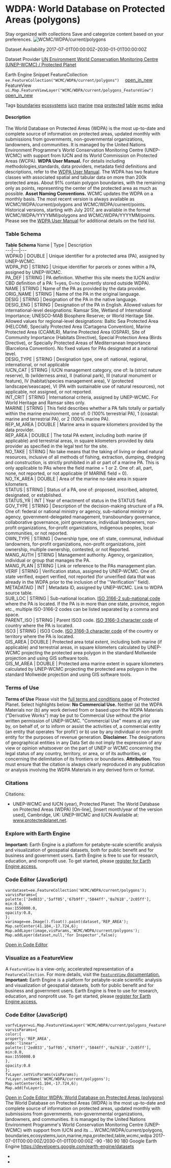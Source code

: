  
#  WDPA: World Database on Protected Areas (polygons) 
Stay organized with collections  Save and categorize content based on your preferences. 
![WCMC/WDPA/current/polygons](https://developers.google.com/earth-engine/datasets/images/WCMC/WCMC_WDPA_current_polygons_sample.png) 

Dataset Availability
    2017-07-01T00:00:00Z–2030-01-01T00:00:00Z 

Dataset Provider
     [ UN Environment World Conservation Monitoring Centre (UNEP-WCMC) / Protected Planet ](https://www.protectedplanet.net/) 

Earth Engine Snippet
     FeatureCollection `    ee.FeatureCollection("WCMC/WDPA/current/polygons")   ` [ open_in_new ](https://code.earthengine.google.com/?scriptPath=Examples:Datasets/WCMC/WCMC_WDPA_current_polygons)      FeatureView  `    ui.Map.FeatureViewLayer("WCMC/WDPA/current/polygons_FeatureView")   ` [ open_in_new ](https://code.earthengine.google.com/?scriptPath=Examples:Datasets/WCMC/WCMC_WDPA_current_polygons_FeatureView) 

Tags
     [boundaries](https://developers.google.com/earth-engine/datasets/tags/boundaries) [ecosystems](https://developers.google.com/earth-engine/datasets/tags/ecosystems) [iucn](https://developers.google.com/earth-engine/datasets/tags/iucn) [marine](https://developers.google.com/earth-engine/datasets/tags/marine) [mpa](https://developers.google.com/earth-engine/datasets/tags/mpa) [protected](https://developers.google.com/earth-engine/datasets/tags/protected) [table](https://developers.google.com/earth-engine/datasets/tags/table) [wcmc](https://developers.google.com/earth-engine/datasets/tags/wcmc) [wdpa](https://developers.google.com/earth-engine/datasets/tags/wdpa)
#### Description
The World Database on Protected Areas (WDPA) is the most up-to-date and complete source of information on protected areas, updated monthly with submissions from governments, non-governmental organizations, landowners, and communities. It is managed by the United Nations Environment Programme's World Conservation Monitoring Centre (UNEP-WCMC) with support from IUCN and its World Commission on Protected Areas (WCPA).
**WDPA User Manual.** For details including methodologies,standards, data providers, metadata field definitions and descriptions, refer to the [WDPA User Manual](https://pp-import-production.s3.amazonaws.com/WDPA_Manual_1_5.pdf).
The WDPA has two feature classes with associated spatial and tabular data on more than 200k protected areas. About 91% contain polygon boundaries, with the remaining only as points, representing the center of the protected area as much as possible.
**Asset Naming Conventions.** WCMC updates the WDPA on a monthly basis. The most recent version is always available as WCMC/WDPA/current/polygons and WCMC/WDPA/current/points. Historical versions, starting with July 2017, are available in the format WCMC/WDPA/YYYYMM/polygons and WCMC/WDPA/YYYYMM/points.
Please see the [WDPA User Manual](https://pp-import-production.s3.amazonaws.com/WDPA_Manual_1_5.pdf) for additional details on the field list.
### Table Schema
**Table Schema**
Name | Type | Description  
---|---|---  
WDPAID | DOUBLE | Unique identifier for a protected area (PA), assigned by UNEP-WCMC.  
WDPA_PID | STRING | Unique identifier for parcels or zones within a PA, assigned by UNEP-WCMC.  
PA_DEF | STRING | PA definition. Whether this site meets the IUCN and/or CBD definition of a PA: 1=yes, 0=no (currently stored outside WDPA).  
NAME | STRING | Name of the PA as provided by the data provider.  
ORIG_NAME | STRING | Name of the PA in the original language.  
DESIG | STRING | Designation of the PA in the native language.  
DESIG_ENG | STRING | Designation of the PA in English. Allowed values for international-level designations: Ramsar Site, Wetland of International Importance; UNESCO-MAB Biosphere Reserve; or World Heritage Site. Allowed values for regional-level designations: Baltic Sea Protected Area (HELCOM), Specially Protected Area (Cartagena Convention), Marine Protected Area (CCAMLR), Marine Protected Area (OSPAR), Site of Community Importance (Habitats Directive), Special Protection Area (Birds Directive), or Specially Protected Areas of Mediterranean Importance (Barcelona Convention). No fixed values for PAs designated at a national level.  
DESIG_TYPE | STRING | Designation type, one of: national, regional, international, or not applicable  
IUCN_CAT | STRING | IUCN management category, one of: Ia (strict nature reserve), Ib (wilderness area), II (national park), III (natural monument or feature), IV (habitat/species management area), V (protected landscape/seascape), VI (PA with sustainable use of natural resources), not applicable, not assigned, or not reported.  
INT_CRIT | STRING | International criteria, assigned by UNEP-WCMC. For World Heritage and Ramsar sites only.  
MARINE | STRING | This field describes whether a PA falls totally or partially within the marine environment, one of: 0 (100% terrestrial PA), 1 (coastal: marine and terrestrial PA), or 2 (100% marine PA).  
REP_M_AREA | DOUBLE | Marine area in square kilometers provided by the data provider.  
REP_AREA | DOUBLE | The total PA extent, including both marine (if applicable) and terrestrial areas, in square kilometers provided by data provider as specified in the legal text for the site.  
NO_TAKE | STRING | No take means that the taking of living or dead natural resources, inclusive of all methods of fishing, extraction, dumping, dredging and construction, is strictly prohibited in all or part of a marine PA. This is only applicable to PAs where the field marine = 1 or 2. One of: all, part, none, not reported, or not applicable (if MARINE field = 0).  
NO_TK_AREA | DOUBLE | Area of the marine no-take area in square kilometers.  
STATUS | STRING | Status of a PA, one of: proposed, inscribed, adopted, designated, or established.  
STATUS_YR | INT | Year of enactment of status in the STATUS field.  
GOV_TYPE | STRING | Description of the decision-making structure of a PA. One of: federal or national ministry or agency, sub-national ministry or agency, government-delegated management, transboundary governance, collaborative governance, joint governance, individual landowners, non-profit organizations, for-profit organizations, indigenous peoples, local communities, or not reported.  
OWN_TYPE | STRING | Ownership type, one of: state, communal, individual landowners, for-profit organizations, non-profit organizations, joint ownership, multiple ownership, contested, or not Reported.  
MANG_AUTH | STRING | Management authority. Agency, organization, individual or group that manages the PA.  
MANG_PLAN | STRING | Link or reference to the PAs management plan.  
VERIF | STRING | Verification status, assigned by UNEP-WCMC. One of: state verified, expert verified, not reported (for unverified data that was already in the WDPA prior to the inclusion of the ''Verification'' field).  
METADATAID | INT | Metadata ID, assigned by UNEP-WCMC. Link to WDPA source table.  
SUB_LOC | STRING | Sub-national location. [ISO 3166-2 sub-national code](https://en.wikipedia.org/wiki/ISO_3166-2) where the PA is located. If the PA is in more than one state, province, region etc., multiple ISO-3166-2 codes can be listed separated by a comma and space.  
PARENT_ISO | STRING | Parent ISO3 code. [ISO 3166-3 character code](https://en.wikipedia.org/wiki/ISO_3166-3) of country where the PA is located.  
ISO3 | STRING | ISO3 Code. [ISO 3166-3 character code](https://en.wikipedia.org/wiki/ISO_3166-3) of the country or territory where the PA is located.  
GIS_AREA | DOUBLE | Protected area total extent, including both marine (if applicable) and terrestrial areas, in square kilometers calculated by UNEP-WCMC projecting the protected area polygon in the standard Mollweide projection and using GIS software tools.  
GIS_M_AREA | DOUBLE | Protected area marine extent in square kilometers calculated by UNEP-WCMC projecting the protected area polygon in the standard Mollweide projection and using GIS software tools.  
### Terms of Use
**Terms of Use**
Please visit the [full terms and conditions page](https://www.protectedplanet.net/c/terms-and-conditions) of Protected Planet. Select highlights below:
**No Commercial Use.** Neither (a) the WDPA Materials nor (b) any work derived from or based upon the WDPA Materials ("Derivative Works") may be put to Commercial Use without the prior written permission of UNEP-WCMC. "Commercial Use" means a) any use by, on behalf of, or to inform or assist the activities of, a commercial entity (an entity that operates 'for profit') or b) use by any individual or non-profit entity for the purposes of revenue generation.
**Disclaimer.** The designations of geographical entities in any Data Set do not imply the expression of any view or opinion whatsoever on the part of UNEP or WCMC concerning the legal status of any country, territory, or area, or of its authorities, or concerning the delimitation of its frontiers or boundaries.
**Attribution.** You must ensure that the citation is always clearly reproduced in any publication or analysis involving the WDPA Materials in any derived form or format.
### Citations
Citations:
  * UNEP-WCMC and IUCN (year), Protected Planet: The World Database on Protected Areas (WDPA) [On-line], [insert month/year of the version used], Cambridge, UK: UNEP-WCMC and IUCN Available at: www.protectedplanet.net.


### Explore with Earth Engine
**Important:** Earth Engine is a platform for petabyte-scale scientific analysis and visualization of geospatial datasets, both for public benefit and for business and government users. Earth Engine is free to use for research, education, and nonprofit use. To get started, please [register for Earth Engine access.](https://console.cloud.google.com/earth-engine)
### Code Editor (JavaScript)
```
vardataset=ee.FeatureCollection('WCMC/WDPA/current/polygons');
varvisParams={
palette:['2ed033','5aff05','67b9ff','5844ff','0a7618','2c05ff'],
min:0.0,
max:1550000.0,
opacity:0.8,
};
varimage=ee.Image().float().paint(dataset,'REP_AREA');
Map.setCenter(41.104,-17.724,6);
Map.addLayer(image,visParams,'WCMC/WDPA/current/polygons');
Map.addLayer(dataset,null,'for Inspector',false);
```
[ Open in Code Editor ](https://code.earthengine.google.com/?scriptPath=Examples:Datasets/WCMC/WCMC_WDPA_current_polygons)
### Visualize as a FeatureView
A `FeatureView` is a view-only, accelerated representation of a `FeatureCollection`. For more details, visit the [ `FeatureView` documentation. ](https://developers.google.com/earth-engine/guides/featureview_overview)
**Important:** Earth Engine is a platform for petabyte-scale scientific analysis and visualization of geospatial datasets, both for public benefit and for business and government users. Earth Engine is free to use for research, education, and nonprofit use. To get started, please [register for Earth Engine access.](https://console.cloud.google.com/earth-engine)
### Code Editor (JavaScript)
```
varfvLayer=ui.Map.FeatureViewLayer('WCMC/WDPA/current/polygons_FeatureView');
varvisParams={
color:{
property:'REP_AREA',
mode:'linear',
palette:['2ed033','5aff05','67b9ff','5844ff','0a7618','2c05ff'],
min:0.0,
max:1550000.0
},
opacity:0.8
};
fvLayer.setVisParams(visParams);
fvLayer.setName('WCMC/WDPA/current/polygons');
Map.setCenter(41.104,-17.724,6);
Map.add(fvLayer);
```
[ Open in Code Editor ](https://code.earthengine.google.com/?scriptPath=Examples:Datasets/WCMC/WCMC_WDPA_current_polygons_FeatureView)
[ WDPA: World Database on Protected Areas (polygons) ](https://developers.google.com/earth-engine/datasets/catalog/WCMC_WDPA_current_polygons)
The World Database on Protected Areas (WDPA) is the most up-to-date and complete source of information on protected areas, updated monthly with submissions from governments, non-governmental organizations, landowners, and communities. It is managed by the United Nations Environment Programme's World Conservation Monitoring Centre (UNEP-WCMC) with support from IUCN and its …
WCMC/WDPA/current/polygons, boundaries,ecosystems,iucn,marine,mpa,protected,table,wcmc,wdpa 
2017-07-01T00:00:00Z/2030-01-01T00:00:00Z
-90 -180 90 180 
Google Earth Engine
https://developers.google.com/earth-engine/datasets
  * [ ](https://doi.org/https://www.protectedplanet.net/)
  * [ ](https://doi.org/https://developers.google.com/earth-engine/datasets/catalog/WCMC_WDPA_current_polygons)


